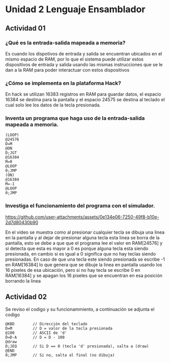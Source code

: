 # Unidad 2 Lenguaje Ensamblador 

## Actividad 01 

### ¿Qué es la entrada-salida mapeada a memoria? 

Es cuando los dispotivos de entrada y salida se encuentran ubicados en el mismo espacio de RAM, por lo que el sistema puede utilizar estos dispositivos de entrada y salida usando las mismas instrucciones que se le dan a la RAM para poder interactuar con estos dispositivos

### ¿Cómo se implementa en la plataforma Hack? 

En hack se utilizan 16383 registros en RAM para guardar datos, el espacio 16384 se destina para la pantalla y el espacio 24575 se destina al teclado el cual solo lee los datos de la tecla presionada. 

### Inventa un programa que haga uso de la entrada-salida mapeada a memoria. 
    (LOOP)
    @24576
    D=M
    @ON
    D;JGT
    @16384
    M=0
    @LOOP
    0;JMP
    (ON)
    @16384
    M=-1
    @LOOP
    0;JMP

### Investiga el funcionamiento del programa con el simulador. 

https://github.com/user-attachments/assets/0e134e06-7250-49f8-b10e-2d7d80430b90 

En el video se muestra como al presionar cualquier tecla se dibuja una linea en la pantalla y al dejar de presionar alguna tecla esta linea se borra de la pantalla, esto se debe a que que el programa lee el valor en RAM[24576] y si detecta que esta es mayor a 0 es porque alguna tecla esta siendo presionada, en cambio si es igual a 0 significa que no hay teclas siendo presionadas. En caso de que una tecla este siendo presionada se escribe -1 en RAM[16384] lo que genera que se dibuje la linea en pantalla usando los 16 pixeles de esa ubicación, pero si no hay tecla se escribe 0 en RAM[16384] y se apagan los 16 pixeles que se encuentran en esa posición borrando la linea

## Actividad 02 

Se reviso el codigo y su funcionammiento, a continuación se adjunta el codigo 

```
@KBD        // Dirección del teclado
D=M         // D = valor de la tecla presionada
@100        // ASCII de 'd'
D=D-A       // D = D - 100
@draw
D;JEQ       // Si D == 0 (tecla 'd' presionada), salta a (draw)
@END
0;JMP       // Si no, salta al final (no dibuja) 
```

